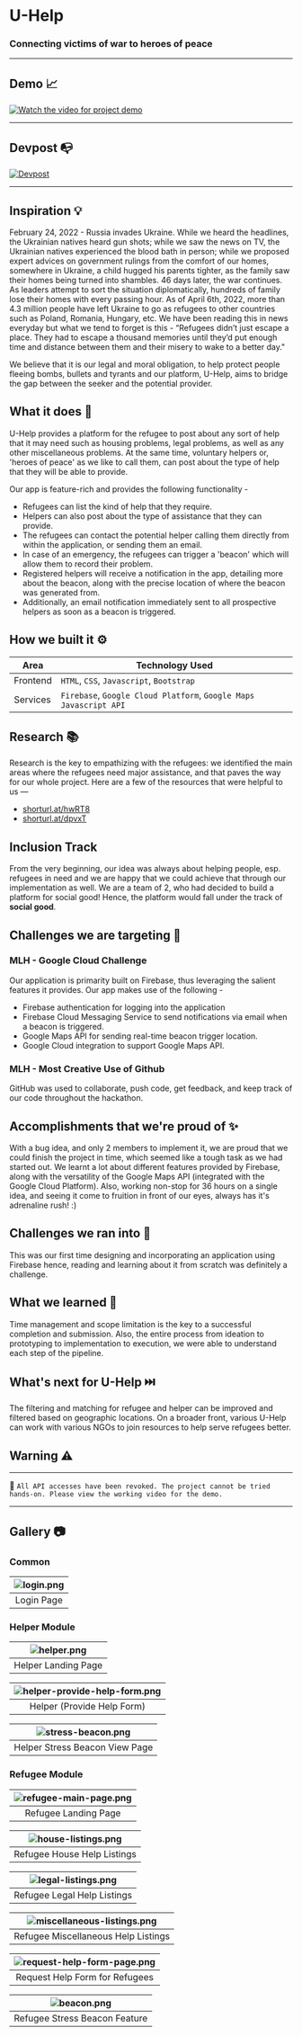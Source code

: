 # U-Help

### Connecting victims of war to heroes of peace

---

## Demo 📈

<a href="https://www.youtube.com/watch?v=ICVxoOJpAhc" target="_blank">
 <img src="public/images/u-help-banner.png" alt="Watch the video for project demo"/>
</a>

---

## Devpost 📭

<a href="https://devpost.com/software/u-hack" target="_blank">
 <img src="public/images/stress-beacon.png" alt="Devpost"/>
</a>

---

## Inspiration 💡

February 24, 2022 - Russia invades Ukraine. While we heard the headlines, the Ukrainian natives heard gun shots; while
we saw the news on TV, the Ukrainian natives experienced the blood bath in person; while we proposed expert advices on
government rulings from the comfort of our homes, somewhere in Ukraine, a child hugged his parents tighter, as the
family saw their homes being turned into shambles. 46 days later, the war continues. As leaders attempt to sort the
situation diplomatically, hundreds of family lose their homes with every passing hour. As of April 6th, 2022, more than
4.3 million people have left Ukraine to go as refugees to other countries such as Poland, Romania, Hungary, etc. We have
been reading this in news everyday but what we tend to forget is this - “Refugees didn’t just escape a place. They had
to escape a thousand memories until they’d put enough time and distance between them and their misery to wake to a
better day."

We believe that it is our legal and moral obligation, to help protect people fleeing bombs, bullets and tyrants and our
platform, U-Help, aims to bridge the gap between the seeker and the potential provider.

## What it does 🤔

U-Help provides a platform for the refugee to post about any sort of help that it may need such as housing problems,
legal problems, as well as any other miscellaneous problems. At the same time, voluntary helpers or, 'heroes of peace'
as we like to call them, can post about the type of help that they will be able to provide.

Our app is feature-rich and provides the following functionality -

- Refugees can list the kind of help that they require.
- Helpers can also post about the type of assistance that they can provide.
- The refugees can contact the potential helper calling them directly from within the application, or sending them an
  email.
- In case of an emergency, the refugees can trigger a 'beacon' which will allow them to record their problem.
- Registered helpers will receive a notification in the app, detailing more about the beacon, along with the precise
  location of where the beacon was generated from.
- Additionally, an email notification immediately sent to all prospective helpers as soon as a beacon is triggered.

## How we built it ⚙️

| Area     | Technology Used                                                   |
| -------- | ----------------------------------------------------------------- |
| Frontend | `HTML`, `CSS`, `Javascript`, `Bootstrap`                          |
| Services | `Firebase`, `Google Cloud Platform`, `Google Maps Javascript API` |

## Research 📚

Research is the key to empathizing with the refugees: we identified the main areas where the refugees need major
assistance, and that paves the way for our whole project. Here are a few of the resources that were helpful to us —

- [shorturl.at/hwRT8](shorturl.at/hwRT8)
- [shorturl.at/dpvxT](shorturl.at/dpvxT)

## Inclusion Track

From the very beginning, our idea was always about helping people, esp. refugees in need and we are happy that we could
achieve that through our implementation as well. We are a team of 2, who had decided to build a platform for social
good! Hence, the platform would fall under the track of **social good**.

## Challenges we are targeting 💪

### MLH - Google Cloud Challenge

Our application is primarity built on Firebase, thus leveraging the salient features it provides. Our app makes use of
the following -

- Firebase authentication for logging into the application
- Firebase Cloud Messaging Service to send notifications via email when a beacon is triggered.
- Google Maps API for sending real-time beacon trigger location.
- Google Cloud integration to support Google Maps API.

### MLH - Most Creative Use of Github

GitHub was used to collaborate, push code, get feedback, and keep track of our code throughout the hackathon.

## Accomplishments that we're proud of ✨

With a bug idea, and only 2 members to implement it, we are proud that we could finish the project in time, which seemed
like a tough task as we had started out. We learnt a lot about different features provided by Firebase, along with the
versatility of the Google Maps API (integrated with the Google Cloud Platform). Also, working non-stop for 36 hours on a
single idea, and seeing it come to fruition in front of our eyes, always has it's adrenaline rush! :)

## Challenges we ran into 😤

This was our first time designing and incorporating an application using Firebase hence, reading and learning about it
from scratch was definitely a challenge.

## What we learned 🙌

Time management and scope limitation is the key to a successful completion and submission. Also, the entire process from
ideation to prototyping to implementation to execution, we were able to understand each step of the pipeline.

## What's next for U-Help ⏭️

The filtering and matching for refugee and helper can be improved and filtered based on geographic locations. On a
broader front, various U-Help can work with various NGOs to join resources to help serve refugees better.

## Warning ⚠️

---

🏮 `All API accesses have been revoked. The project cannot be tried hands-on. Please view the working video for the demo.`

---

## Gallery 📷

### Common

| ![login.png](public/images/login.png) |
| :-----------------------------------: |
|              Login Page               |

### Helper Module

| ![helper.png](public/images/helper.png) |
| :-------------------------------------: |
|           Helper Landing Page           |

| ![helper-provide-help-form.png](public/images/helper-provide-help-form.png) |
| :-------------------------------------------------------------------------: |
|                         Helper (Provide Help Form)                          |

| ![stress-beacon.png](public/images/stress-beacon.png) |
| :---------------------------------------------------: |
|            Helper Stress Beacon View Page             |

### Refugee Module

| ![refugee-main-page.png](public/images/refugee-main-page.png) |
| :-----------------------------------------------------------: |
|                     Refugee Landing Page                      |

| ![house-listings.png](public/images/house-listings.png) |
| :-----------------------------------------------------: |
|               Refugee House Help Listings               |

| ![legal-listings.png](public/images/legal-listings.png) |
| :-----------------------------------------------------: |
|               Refugee Legal Help Listings               |

| ![miscellaneous-listings.png](public/images/miscellaneous-listings.png) |
| :---------------------------------------------------------------------: |
|                   Refugee Miscellaneous Help Listings                   |

| ![request-help-form-page.png](public/images/request-help-form-page.png) |
| :---------------------------------------------------------------------: |
|                     Request Help Form for Refugees                      |

| ![beacon.png](public/images/beacon.png) |
| :-------------------------------------: |
|      Refugee Stress Beacon Feature      |
